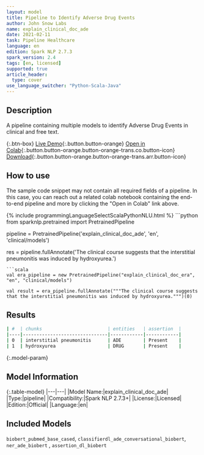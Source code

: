 ```yaml
---
layout: model
title: Pipeline to Identify Adverse Drug Events
author: John Snow Labs
name: explain_clinical_doc_ade
date: 2021-02-11
task: Pipeline Healthcare
language: en
edition: Spark NLP 2.7.3
spark_version: 2.4
tags: [en, licensed]
supported: true
article_header:
  type: cover
use_language_switcher: "Python-Scala-Java"
---
```


## Description

A pipeline containing multiple models to identify Adverse Drug Events in clinical and free text.

{:.btn-box}
[Live Demo](https://demo.johnsnowlabs.com/healthcare/PP_ADE/){:.button.button-orange}
[Open in Colab](https://colab.research.google.com/github/JohnSnowLabs/spark-nlp-workshop/blob/master/tutorials/Certification_Trainings/Healthcare/16.Adverse_Drug_Event_ADE_NER_and_Classifier.ipynb#scrollTo=8i805kxSnnwA){:.button.button-orange.button-orange-trans.co.button-icon}
[Download](https://s3.amazonaws.com/auxdata.johnsnowlabs.com/clinical/models/explain_clinical_doc_ade_en_2.7.3_2.4_1613049375392.zip){:.button.button-orange.button-orange-trans.arr.button-icon}

## How to use

The sample code snippet may not contain all required fields of a pipeline. In this case, you can reach out a related colab notebook containing the end-to-end pipeline and more by clicking the "Open in Colab" link above.




<div class="tabs-box" markdown="1">
{% include programmingLanguageSelectScalaPythonNLU.html %}
```python
from sparknlp.pretrained import PretrainedPipeline

pipeline = PretrainedPipeline('explain_clinical_doc_ade', 'en', 'clinical/models')

res = pipeline.fullAnnotate('The clinical course suggests that the interstitial pneumonitis was induced by hydroxyurea.')
```
```scala
val era_pipeline = new PretrainedPipeline("explain_clinical_doc_era", "en", "clinical/models")

val result = era_pipeline.fullAnnotate("""The clinical course suggests that the interstitial pneumonitis was induced by hydroxyurea.""")(0)

```
</div>

## Results

```bash
| #  | chunks                        | entities   | assertion  |
|----|-------------------------------|------------|------------|
| 0  | interstitial pneumonitis      | ADE        | Present    |
| 1  | hydroxyurea                   | DRUG       | Present    |

```

{:.model-param}
## Model Information

{:.table-model}
|---|---|
|Model Name:|explain_clinical_doc_ade|
|Type:|pipeline|
|Compatibility:|Spark NLP 2.7.3+|
|License:|Licensed|
|Edition:|Official|
|Language:|en|

## Included Models

`biobert_pubmed_base_cased`, `classifierdl_ade_conversational_biobert`, `ner_ade_biobert` , `assertion_dl_biobert`